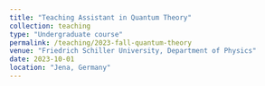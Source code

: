 ```yaml
---
title: "Teaching Assistant in Quantum Theory"
collection: teaching
type: "Undergraduate course"
permalink: /teaching/2023-fall-quantum-theory
venue: "Friedrich Schiller University, Department of Physics"
date: 2023-10-01
location: "Jena, Germany"
---
```

